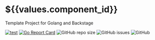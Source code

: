 # ${{values.component_id}}
Template Project for Golang and Backstage

[![test](https://github.com/diegoluisi/${{values.component_id}}/actions/workflows/main.yml/badge.svg?branch=main)](https://github.com/diegoluisi/${{values.component_id}}/actions/workflows/main.yml)
[![Go Report Card](https://goreportcard.com/badge/github.com/diegoluisi/${{values.component_id}})](https://goreportcard.com/report/github.com/diegoluisi/${{values.component_id}})
![GitHub repo size](https://img.shields.io/github/repo-size/diegoluisi/${{values.component_id}})
![GitHub issues](https://img.shields.io/github/issues/diegoluisi/${{values.component_id}})
![GitHub](https://img.shields.io/github/license/diegoluisi/${{values.component_id}})
